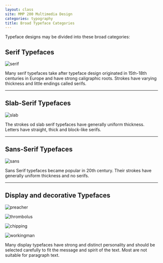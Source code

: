 ```yaml
---
layout: class
site: MMP 200 Multimedia Design
categories: typography
title: Broad Typeface Categories
---
```


Typeface designs may be divided into these broad categories:


## Serif Typefaces

![serif]({{site.url}}/mmp200/assets/serif.png)

Many serif typefaces take after typeface design originated in 15th-18th centuries in Europe and have strong caligraphic roots. Strokes have varying thickness and little endings called serifs.

-------

## Slab-Serif Typefaces

![slab]({{site.url}}/mmp200/assets/slab.png)

The strokes od slab serif typefaces have generally uniform thickness. Letters have straight, thick and block-like serifs.

---------

## Sans-Serif Typefaces

![sans]({{site.url}}/mmp200/assets/sans.png)

Sans Serif typefaces became popular in 20th century. Their strokes have generally uniform thickness and no serifs.

------------

## Display and decorative Typefaces

![preacher]({{site.url}}/mmp200/assets/preacher.png)

![thrombolus]({{site.url}}/mmp200/assets/thrombolus.png)

![chipping]({{site.url}}/mmp200/assets/chipping.png)

![workingman]({{site.url}}/mmp200/assets/workingman.png)

Many display typefaces have strong and distinct personality and should be selected carefully to fit the message and spirit of the text. Most are not suitable for paragraph text.
